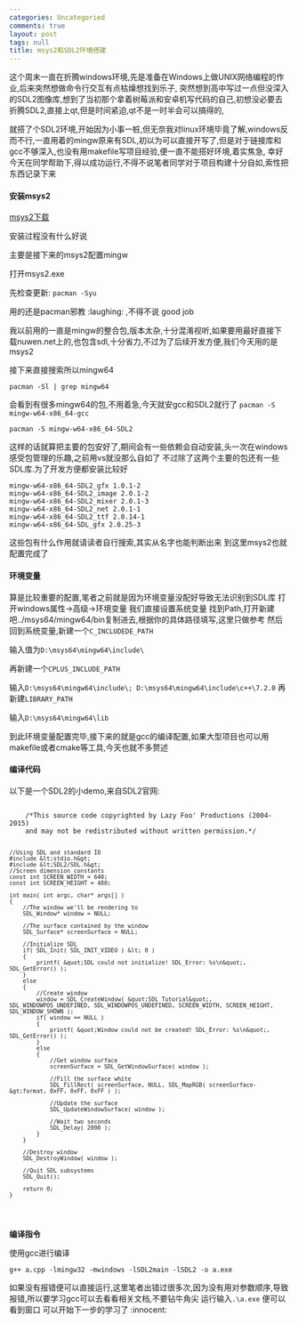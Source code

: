 ```yaml
---
categories: Uncategoried
comments: true
layout: post
tags: null
title: msys2和SDL2环境搭建
---
```


<p>这个周末一直在折腾windows环境,先是准备在Windows上做UNIX网络编程的作业,后来突然想做命令行交互有点枯燥想找到乐子,
突然想到高中写过一点但没深入的SDL2图像库,想到了当初那个拿着树莓派和安卓机写代码的自己,初想没必要去折腾SDL2,直接上qt,但是时间紧迫,qt不是一时半会可以搞得的,</p>
<p>就搭了个SDL2环境,开始因为小事一桩,但无奈我对linux环境毕竟了解,windows反而不行,一直用着的mingw原来有SDL,初以为可以直接开写了,但是对于链接库和gcc不够深入,也没有用makefile写项目经验,便一直不能搭好环境,着实焦急,
幸好今天在同学帮助下,得以成功运行,不得不说笔者同学对于项目构建十分自如,索性把东西记录下来</p>
<h4>安装msys2</h4>
<p><a href="http://www.msys2.org/" title="msys2下载">msys2下载</a></p>
<p>安装过程没有什么好说</p>
<p>主要是接下来的msys2配置mingw</p>
<p>打开msys2.exe</p>
<p>先检查更新:
<code>pacman -Syu</code></p>
<p>用的还是pacman邪教 :laughing: ,不得不说 good job</p>
<p>我以前用的一直是mingw的整合包,版本太杂,十分混淆视听,如果要用最好直接下载nuwen.net上的,也包含sdl,十分省力,不过为了后续开发方便,我们今天用的是msys2</p>
<p>接下来直接搜索所以mingw64</p>
<p><code>pacman -Sl | grep mingw64</code></p>
<p>会看到有很多mingw64的包,不用着急,今天就安gcc和SDL2就行了
<code>pacman -S mingw-w64-x86_64-gcc</code></p>
<p><code>pacman -S mingw-w64-x86_64-SDL2</code></p>
<p>这样的话就算把主要的包安好了,期间会有一些依赖会自动安装,头一次在windows感受包管理的乐趣,之前用vs就没那么自如了
不过除了这两个主要的包还有一些SDL库.为了开发方便都安装比较好</p>
<pre><code>mingw-w64-x86_64-SDL2_gfx 1.0.1-2
mingw-w64-x86_64-SDL2_image 2.0.1-2 
mingw-w64-x86_64-SDL2_mixer 2.0.1-3
mingw-w64-x86_64-SDL2_net 2.0.1-1
mingw-w64-x86_64-SDL2_ttf 2.0.14-1 
mingw-w64-x86_64-SDL_gfx 2.0.25-3
</code></pre>
<p>这些包有什么作用就请读者自行搜索,其实从名字也能判断出来
到这里msys2也就配置完成了</p>
<h4>环境变量</h4>
<p>算是比较重要的配置,笔者之前就是因为环境变量没配好导致无法识别到SDL库
打开windows属性-&gt;高级-&gt;环境变量
我们直接设置系统变量
找到Path,打开新建吧../msys64/mingw64/bin复制进去,根据你的具体路径填写,这里只做参考
然后回到系统变量,新建一个<code>C_INCLUDEDE_PATH</code></p>
<p>输入值为<code>D:\msys64\mingw64\include\</code></p>
<p>再新建一个<code>CPLUS_INCLUDE_PATH</code></p>
<p>输入<code>D:\msys64\mingw64\include\; D:\msys64\mingw64\include\c++\7.2.0</code>
再新建<code>LIBRARY_PATH</code></p>
<p>输入<code>D:\msys64\mingw64\lib</code></p>
<p>到此环境变量配置完毕,接下来的就是gcc的编译配置,如果大型项目也可以用makefile或者cmake等工具,今天也就不多赘述</p>
<h4>编译代码</h4>
<p>以下是一个SDL2的小demo,来自SDL2官网:</p>
<pre><code class="language-cpp">
    /*This source code copyrighted by Lazy Foo' Productions (2004-2015)
    and may not be redistributed without written permission.*/
    
    //Using SDL and standard IO
    #include &lt;stdio.h&gt;
    #include &lt;SDL2/SDL.h&gt;
    //Screen dimension constants
    const int SCREEN_WIDTH = 640;
    const int SCREEN_HEIGHT = 480;
    
    int main( int argc, char* args[] )
    {
        //The window we'll be rendering to
        SDL_Window* window = NULL;
        
        //The surface contained by the window
        SDL_Surface* screenSurface = NULL;
    
        //Initialize SDL
        if( SDL_Init( SDL_INIT_VIDEO ) &lt; 0 )
        {
            printf( &quot;SDL could not initialize! SDL_Error: %s\n&quot;, SDL_GetError() );
        }
        else
        {
            //Create window
            window = SDL_CreateWindow( &quot;SDL Tutorial&quot;, SDL_WINDOWPOS_UNDEFINED, SDL_WINDOWPOS_UNDEFINED, SCREEN_WIDTH, SCREEN_HEIGHT, SDL_WINDOW_SHOWN );
            if( window == NULL )
            {
                printf( &quot;Window could not be created! SDL_Error: %s\n&quot;, SDL_GetError() );
            }
            else
            {
                //Get window surface
                screenSurface = SDL_GetWindowSurface( window );
    
                //Fill the surface white
                SDL_FillRect( screenSurface, NULL, SDL_MapRGB( screenSurface-&gt;format, 0xFF, 0xFF, 0xFF ) );
                
                //Update the surface
                SDL_UpdateWindowSurface( window );
    
                //Wait two seconds
                SDL_Delay( 2000 );
            }
        }
    
        //Destroy window
        SDL_DestroyWindow( window );
    
        //Quit SDL subsystems
        SDL_Quit();
    
        return 0;
    }

</code></pre>
<p><strong>编译指令</strong></p>
<p>使用gcc进行编译</p>
<p><code>g++ a.cpp -lmingw32 -mwindows -lSDL2main -lSDL2 -o a.exe</code></p>
<p>如果没有报错便可以直接运行,这里笔者出错过很多次,因为没有用对参数顺序,导致报错,所以要学习gcc可以去看看相关文档,不要钻牛角尖
运行输入<code>.\a.exe</code>
便可以看到窗口
可以开始下一步的学习了 :innocent:</p>
